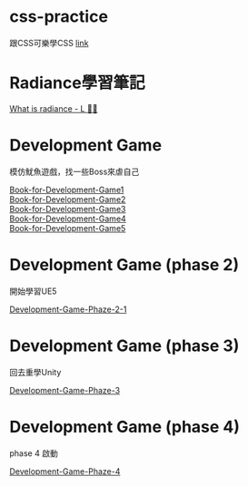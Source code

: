 # css-practice
跟CSS可樂學CSS [link](https://htmlpreview.github.io/?https://github.com/xwc2021/what-is-radiance/blob/main/learn_css_with_csscoke.html) 

# Radiance學習筆記
[What is radiance - L 🧐🤠](https://gpnnotes.blogspot.com/2022/03/radiance.html) 

# Development Game
模仿魷魚遊戲，找一些Boss來虐自己

[Book-for-Development-Game1](https://htmlpreview.github.io/?https://github.com/xwc2021/css-practice/blob/main/Development-Game/Book-for-Development-Game1.html)  
[Book-for-Development-Game2](https://htmlpreview.github.io/?https://github.com/xwc2021/css-practice/blob/main/Development-Game/Book-for-Development-Game2.html)  
[Book-for-Development-Game3](https://htmlpreview.github.io/?https://github.com/xwc2021/css-practice/blob/main/Development-Game/Book-for-Development-Game3.html)  
[Book-for-Development-Game4](https://htmlpreview.github.io/?https://github.com/xwc2021/css-practice/blob/main/Development-Game/Book-for-Development-Game4.html)  
[Book-for-Development-Game5](https://htmlpreview.github.io/?https://github.com/xwc2021/css-practice/blob/main/Development-Game/Book-for-Development-Game5.html)

# Development Game (phase 2)
開始學習UE5

[Development-Game-Phaze-2-1](https://htmlpreview.github.io/?https://github.com/xwc2021/css-practice/blob/main/Development-Game/Development-Game-Phaze-2-1.html)

# Development Game (phase 3)
回去重學Unity

[Development-Game-Phaze-3](https://htmlpreview.github.io/?https://github.com/xwc2021/css-practice/blob/main/Development-Game/Development-Game-Phaze-3.html)

# Development Game (phase 4)
phase 4 啟動

[Development-Game-Phaze-4](https://htmlpreview.github.io/?https://github.com/xwc2021/css-practice/blob/main/Development-Game/Development-Game-Phaze-4.html)
